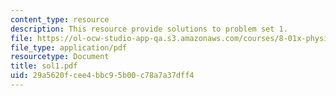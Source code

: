 ```yaml
---
content_type: resource
description: This resource provide solutions to problem set 1.
file: https://ol-ocw-studio-app-qa.s3.amazonaws.com/courses/8-01x-physics-i-classical-mechanics-with-an-experimental-focus-fall-2002/29a5620fcee4bbc95b00c78a7a37dff4_sol1.pdf
file_type: application/pdf
resourcetype: Document
title: sol1.pdf
uid: 29a5620f-cee4-bbc9-5b00-c78a7a37dff4
---
```

